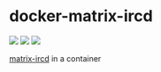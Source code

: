 # docker-matrix-ircd
![](https://github.com/eyenx/docker-matrix-ircd/workflows/build%20image/badge.svg)
[![](https://images.microbadger.com/badges/image/eyenx/matrix-ircd.svg)](https://microbadger.com/images/eyenx/matrix-ircd "Get your own image badge on microbadger.com") [![](https://images.microbadger.com/badges/version/eyenx/matrix-ircd.svg)](https://microbadger.com/images/eyenx/matrix-ircd "Get your own version badge on microbadger.com")

[matrix-ircd](https://github.com/matrix-org/matrix-ircd) in a container
